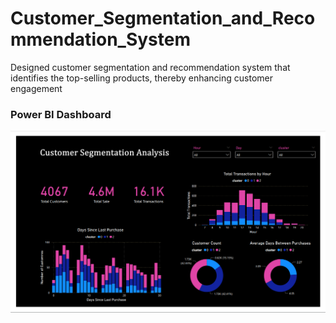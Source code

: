 # Customer_Segmentation_and_Recommendation_System

Designed customer segmentation and recommendation system that identifies the top-selling products, thereby enhancing
customer engagement

### Power BI Dashboard
![App Screenshot](ScreenShot.png)
